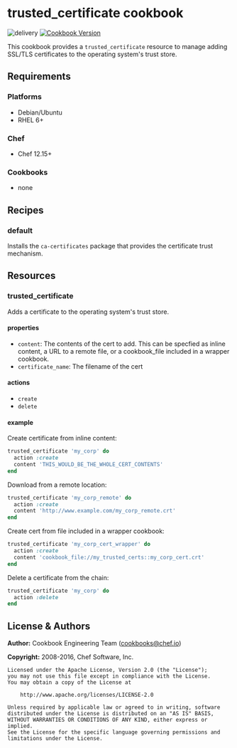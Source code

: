 # trusted_certificate cookbook

![delivery](https://github.com/chef-cookbooks/trusted_certificate/workflows/delivery/badge.svg)
[![Cookbook Version](https://img.shields.io/cookbook/v/trusted_certificate.svg)](https://supermarket.chef.io/cookbooks/trusted_certificate)

This cookbook provides a `trusted_certificate` resource to manage adding SSL/TLS certificates to the operating system's trust store.

## Requirements

### Platforms

- Debian/Ubuntu
- RHEL 6+

### Chef

- Chef 12.15+

### Cookbooks

- none

## Recipes

### default

Installs the `ca-certificates` package that provides the certificate trust mechanism.

## Resources

### trusted_certificate

Adds a certificate to the operating system's trust store.

#### properties

- `content`: The contents of the cert to add.  This can be specfied as inline content, a URL to a remote file, or a cookbook_file included in a wrapper cookbook.
- `certificate_name`: The filename of the cert

#### actions

- `create`
- `delete`

#### example

Create certificate from inline content:

```ruby
trusted_certificate 'my_corp' do
  action :create
  content 'THIS_WOULD_BE_THE_WHOLE_CERT_CONTENTS'
end
```

Download from a remote location:

```ruby
trusted_certificate 'my_corp_remote' do
  action :create
  content 'http://www.example.com/my_corp_remote.crt'
end
```

Create cert from file included in a wrapper cookbook:

```ruby
trusted_certificate 'my_corp_cert_wrapper' do
  action :create
  content 'cookbook_file://my_trusted_certs::my_corp_cert.crt'
end
```

Delete a certificate from the chain:

```ruby
trusted_certificate 'my_corp' do
  action :delete
end
```

## License & Authors

**Author:** Cookbook Engineering Team ([cookbooks@chef.io](mailto:cookbooks@chef.io))

**Copyright:** 2008-2016, Chef Software, Inc.

```
Licensed under the Apache License, Version 2.0 (the "License");
you may not use this file except in compliance with the License.
You may obtain a copy of the License at

    http://www.apache.org/licenses/LICENSE-2.0

Unless required by applicable law or agreed to in writing, software
distributed under the License is distributed on an "AS IS" BASIS,
WITHOUT WARRANTIES OR CONDITIONS OF ANY KIND, either express or implied.
See the License for the specific language governing permissions and
limitations under the License.
```
